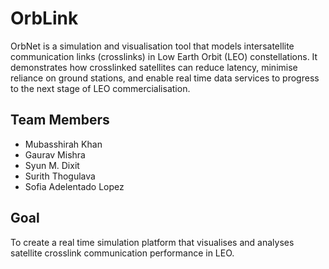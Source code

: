 # OrbLink
OrbNet is a simulation and visualisation tool that models intersatellite communication links (crosslinks) in Low Earth Orbit (LEO) constellations. It demonstrates how crosslinked satellites can reduce latency, minimise reliance on ground stations, and enable real time data services to progress to the next stage of LEO commercialisation.

## Team Members
- Mubasshirah Khan
- Gaurav Mishra
- Syun M. Dixit
- Surith Thogulava
- Sofia Adelentado Lopez

## Goal
To create a real time simulation platform that visualises and analyses satellite crosslink communication performance in LEO.

